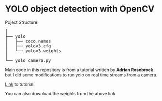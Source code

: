 # YOLO object detection with OpenCV

Poject Structure:
<pre>
│
├── yolo
│   ├── coco.names
│   ├── yolov3.cfg
│   └── yolov3.weights
│
└── yolo_camera.py
</pre>

Main code in this repository is from a tutorial written by **Adrian Rosebrock** but I did some modifications to run yolo on real time streams from a camera.

[Link](https://www.pyimagesearch.com/2018/11/12/yolo-object-detection-with-opencv/) to tutorial.

You can also download the weights from the above link.
